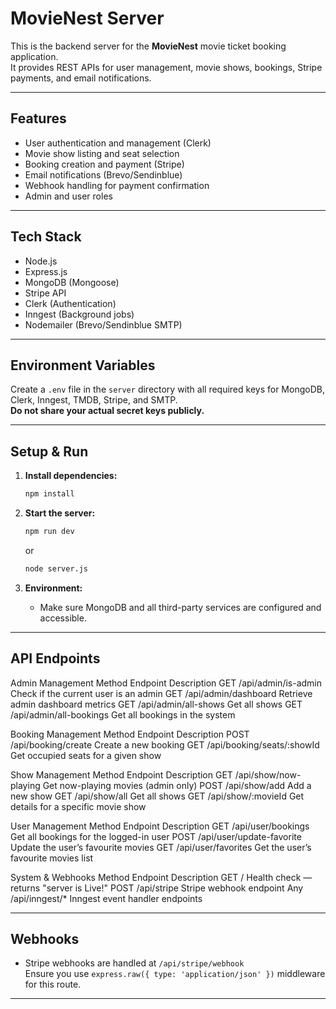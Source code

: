# MovieNest Server

This is the backend server for the **MovieNest** movie ticket booking application.  
It provides REST APIs for user management, movie shows, bookings, Stripe payments, and email notifications.

---

## Features

- User authentication and management (Clerk)
- Movie show listing and seat selection
- Booking creation and payment (Stripe)
- Email notifications (Brevo/Sendinblue)
- Webhook handling for payment confirmation
- Admin and user roles

---

## Tech Stack

- Node.js
- Express.js
- MongoDB (Mongoose)
- Stripe API
- Clerk (Authentication)
- Inngest (Background jobs)
- Nodemailer (Brevo/Sendinblue SMTP)

---

## Environment Variables

Create a `.env` file in the `server` directory with all required keys for MongoDB, Clerk, Inngest, TMDB, Stripe, and SMTP.  
**Do not share your actual secret keys publicly.**

---

## Setup & Run

1. **Install dependencies:**
   ```bash
   npm install
   ```

2. **Start the server:**
   ```bash
   npm run dev
   ```
   or
   ```bash
   node server.js
   ```

3. **Environment:**
   - Make sure MongoDB and all third-party services are configured and accessible.

---

## API Endpoints

Admin Management
Method	Endpoint	Description
GET	/api/admin/is-admin	Check if the current user is an admin
GET	/api/admin/dashboard	Retrieve admin dashboard metrics
GET	/api/admin/all-shows	Get all shows
GET	/api/admin/all-bookings	Get all bookings in the system

Booking Management
Method	Endpoint	Description
POST	/api/booking/create	Create a new booking
GET	/api/booking/seats/:showId	Get occupied seats for a given show

Show Management
Method	Endpoint	Description
GET	/api/show/now-playing	Get now-playing movies (admin only)
POST	/api/show/add	Add a new show
GET	/api/show/all	Get all shows
GET	/api/show/:movieId	Get details for a specific movie show

User Management
Method	Endpoint	Description
GET	/api/user/bookings	Get all bookings for the logged-in user
POST	/api/user/update-favorite	Update the user’s favourite movies
GET	/api/user/favorites	Get the user’s favourite movies list

System & Webhooks
Method	Endpoint	Description
GET	/	Health check — returns "server is Live!"
POST	/api/stripe	Stripe webhook endpoint
Any	/api/inngest/*	Inngest event handler endpoints


---

## Webhooks

- Stripe webhooks are handled at `/api/stripe/webhook`  
  Ensure you use `express.raw({ type: 'application/json' })` middleware for this route.

---

